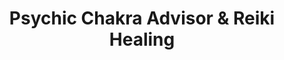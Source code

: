 ---
title: "Psychic Chakra Advisor & Reiki Healing"
url: /white-marsh/psychic-chakra-advisor-and-reiki-healing/
shop: shop
---